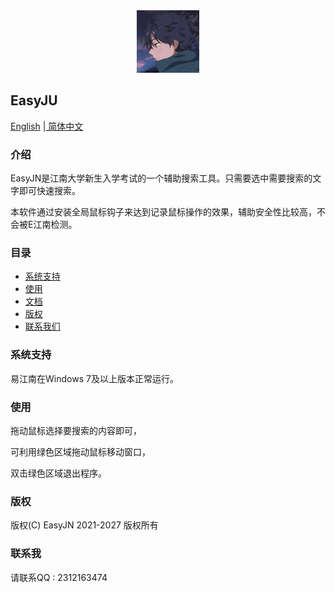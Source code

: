 <div align=center>
<img src="/image/logo.jpg"/ width="100">
</div>

## EasyJU

[English](/README.md) |[ 简体中文](/README.md)

### 介绍

EasyJN是江南大学新生入学考试的一个辅助搜索工具。只需要选中需要搜索的文字即可快速搜索。

本软件通过安装全局鼠标钩子来达到记录鼠标操作的效果，辅助安全性比较高，不会被E江南检测。

### 目录

  - [系统支持](#系统支持)
  - [使用](#使用)
  - [文档](#文档)
  - [版权](#版权)
  - [联系我们](#联系我们)

### 系统支持

易江南在Windows 7及以上版本正常运行。

### 使用

拖动鼠标选择要搜索的内容即可，

可利用绿色区域拖动鼠标移动窗口，

双击绿色区域退出程序。

### 版权

版权(C) EasyJN 2021-2027 版权所有

### 联系我

请联系QQ : 2312163474
